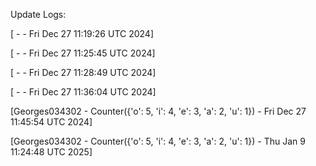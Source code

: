 
Update Logs:

[ -  - Fri Dec 27 11:19:26 UTC 2024]

[ -  - Fri Dec 27 11:25:45 UTC 2024]

[ -  - Fri Dec 27 11:28:49 UTC 2024]

[ -  - Fri Dec 27 11:36:04 UTC 2024]

[Georges034302 - Counter({'o': 5, 'i': 4, 'e': 3, 'a': 2, 'u': 1}) - Fri Dec 27 11:45:54 UTC 2024]

[Georges034302 - Counter({'o': 5, 'i': 4, 'e': 3, 'a': 2, 'u': 1}) - Thu Jan  9 11:24:48 UTC 2025]
